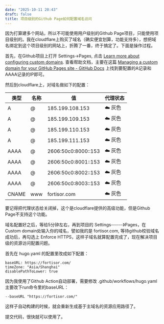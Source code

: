 ```yaml
---
date: "2025-10-11 20:43"
draft: false
title: 项目级别的Github Page如何配置域名访问
---
```


因为打算建多个网站，所以不可能使用用户级别的Github Page项目，只能使用项目级别的。我在cloudflare上购买了域名（确实便宜划算，功能支持多），想把域名绑定到这个项目级别的网站上，折腾了一番，终于搞定了。下面是操作过程。
<!--more-->
首先，在Github项目上打开 Settings-\>Pages, 点击 [Learn more about configuring custom domains](https://docs.github.com/pages/configuring-a-custom-domain-for-your-github-pages-site). 查看帮助文档，主要在这篇 [Managing a custom domain for your GitHub Pages site - GitHub Docs](https://docs.github.com/en/pages/configuring-a-custom-domain-for-your-github-pages-site/managing-a-custom-domain-for-your-github-pages-site) 上找到要配置的A记录和AAAA记录的IP即可。

然后到cloudflare上，对域名做如下的配置：

| 类型  | 名称 | 值                  | 代理状态 |
|-------|------|---------------------|----------|
| A     | @    | 185.199.108.153     | ☁️ 灰色  |
| A     | @    | 185.199.109.153     | ☁️ 灰色  |
| A     | @    | 185.199.110.153     | ☁️ 灰色  |
| A     | @    | 185.199.111.153     | ☁️ 灰色  |
| AAAA  | @    | 2606:50c0:8000::153 | ☁️ 灰色  |
| AAAA  | @    | 2606:50c0:8001::153 | ☁️ 灰色  |
| AAAA  | @    | 2606:50c0:8002::153 | ☁️ 灰色  |
| AAAA  | @    | 2606:50c0:8003::153 | ☁️ 灰色  |
| CNAME | www  | fortisor.com        | ☁️ 灰色  |

要记得把代理状态给关闭掉，这个是cloudflare提供的高级功能，但是Github Page不支持这个功能。

域名配置好之后，等给5分钟左右，再到项目的 Settings------》Pages，在Custom domain处输入你的域名，譬如我的是 fortisor.com, 等待github校验域名成功后，再勾选上 Enforce HTTPS，这样子域名就算配置完成了，现在解决项目级的资源访问配置问题。

首先在 hugo.yaml 的配置里改成如下配置：

    baseURL: https://fortisor.com/
    timeZone: "Asia/Shanghai"
    disablePathToLower: true

因为我使用了Github Action自动部署，需要修改 .github/workflows/hugo.yaml
主要改下run命令里的baseURL：

    --baseURL "https://fortisor.com/"

这样子自动构建的时候，就会重新生成基于主域名的资源应用路径了。

提交代码，很快就可以使用了。

